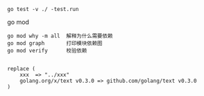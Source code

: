 ```shell
go test -v ./ -test.run  
```



go mod

```shell
go mod why -m all  解释为什么需要依赖
go mod graph       打印模块依赖图
go mod verify      校验依赖
```



```text

replace (
	xxx  => "../xxx"
	golang.org/x/text v0.3.0 => github.com/golang/text v0.3.0
)
```

